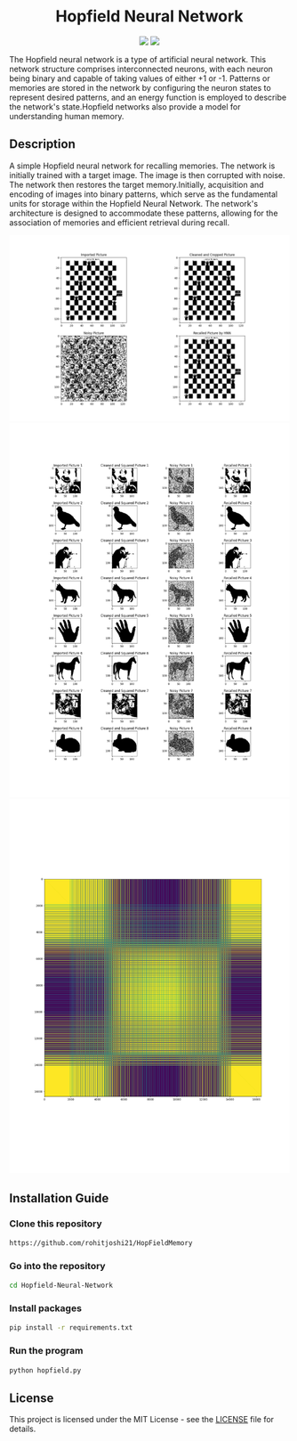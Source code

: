 
<h1 align="center">Hopfield Neural Network</h1>
<p align="center">
  <img src="https://img.shields.io/badge/python-3670A0?style=for-the-badge&logo=python&logoColor=ffdd54"> 
  <img src="https://github.com/PRASUN-SITAULA/carbonWise/assets/89672957/106f3a07-d14a-4ee9-9e0c-c8cfbc635a79">
</p>

The Hopfield neural network is a type of artificial neural network. This network structure comprises interconnected neurons, with each neuron being binary and capable of taking values of either +1 or -1. Patterns or memories are stored in the network by configuring the neuron states to represent desired patterns, and an energy function is employed to describe the network's state.Hopfield networks also provide a model for understanding human memory.

## Description
A simple Hopfield neural network for recalling memories. The network is initially trained with a target image. The image is then corrupted with noise. The network then restores the target memory.Initially, acquisition and encoding of images into binary patterns, which serve as the fundamental units for storage within the Hopfield Neural Network. The network's architecture is designed to accommodate these patterns, allowing for the association of memories and efficient retrieval during recall.

<img src="hopfield.png">
<img src= "MultiHopfield.png">
<img src="CoefficientMatrix.png">

## Installation Guide 

### Clone this repository
```bash
https://github.com/rohitjoshi21/HopFieldMemory
```
### Go into the repository
```bash
cd Hopfield-Neural-Network
```
### Install packages

```bash
pip install -r requirements.txt
```
### Run the program

```bash
python hopfield.py
```

## License

This project is licensed under the MIT License - see the [LICENSE](LICENSE) file for details.
